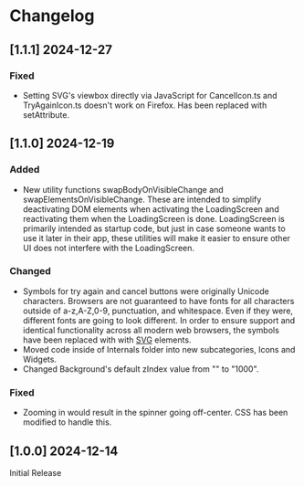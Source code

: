 # Changelog

## [1.1.1] 2024-12-27

### Fixed

- Setting SVG's viewbox directly via JavaScript for CancelIcon.ts and TryAgainIcon.ts doesn't work on Firefox. Has been replaced with setAttribute.

## [1.1.0] 2024-12-19

### Added

- New utility functions swapBodyOnVisibleChange and swapElementsOnVisibleChange. These are intended to simplify deactivating DOM elements when activating the LoadingScreen and reactivating them when the LoadingScreen is done. LoadingScreen is primarily intended as startup code, but just in case someone wants to use it later in their app, these utilities will make it easier to ensure other UI does not interfere with the LoadingScreen.

### Changed

- Symbols for try again and cancel buttons were originally Unicode characters. Browsers are not guaranteed to have fonts for all characters outside of a-z,A-Z,0-9, punctuation, and whitespace. Even if they were, different fonts are going to look different. In order to ensure support and identical functionality across all modern web browsers, the symbols have been replaced with with [SVG](https://en.wikipedia.org/wiki/SVG) elements.
- Moved code inside of Internals folder into new subcategories, Icons and Widgets.
- Changed Background's default zIndex value from "" to "1000".

### Fixed

- Zooming in would result in the spinner going off-center. CSS has been modified to handle this.

## [1.0.0] 2024-12-14

Initial Release
